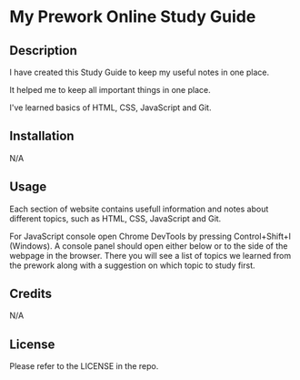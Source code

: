 # My Prework Online Study Guide

## Description

I have created this Study Guide to keep my useful notes in one place. 

It helped me to keep all important things in one place. 

I've learned basics of HTML, CSS, JavaScript and Git.



## Installation

N/A

## Usage

Each section of website contains usefull information and notes about different topics, such as HTML, CSS, JavaScript and Git.

For JavaScript console open Chrome DevTools by pressing Control+Shift+I (Windows). A console panel should open either below or to the side of the webpage in the browser. There you will see a list of topics we learned from the prework along with a suggestion on which topic to study first.

## Credits

N/A


## License

Please refer to the LICENSE in the repo.

